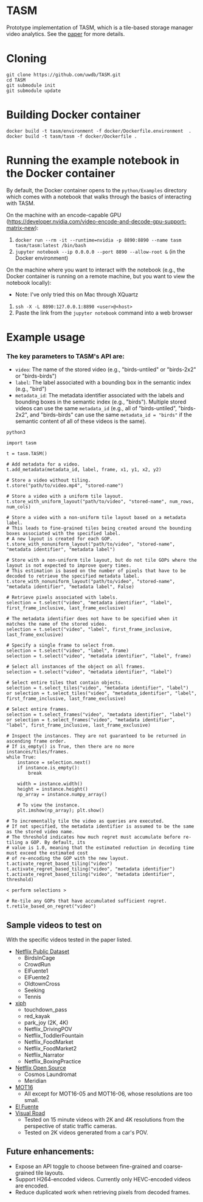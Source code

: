 # TASM

Prototype implementation of TASM, which is a tile-based storage manager video analytics. See the [paper](https://arxiv.org/abs/2006.02958) for more details.

# Cloning
`git clone https://github.com/uwdb/TASM.git`  
`cd TASM`  
`git submodule init`  
`git submodule update`  

# Building Docker container
`docker build -t tasm/environment -f docker/Dockerfile.environment  .`  
`docker build -t tasm/tasm -f docker/Dockerfile .`  

# Running the example notebook in the Docker container
By default, the Docker container opens to the `python/Examples` directory which comes with a notebook that walks through
the basics of interacting with TASM. 

On the machine with an encode-capable GPU (https://developer.nvidia.com/video-encode-and-decode-gpu-support-matrix-new):   
1. `docker run --rm -it --runtime=nvidia -p 8890:8890 --name tasm tasm/tasm:latest /bin/bash`  
2. `jupyter notebook --ip 0.0.0.0 --port 8890 --allow-root &` (in the Docker environment)
 
On the machine where you want to interact with the notebook
(e.g., the Docker container is running on a remote machine, but you want to view the notebook locally):  
- Note: I've only tried this on Mac through XQuartz  
1. `ssh -X -L 8890:127.0.0.1:8890 <user>@<host>`
2. Paste the link from the `jupyter notebook` command into a web browser

# Example usage

### The key parameters to TASM's API are:
- `video`: The name of the stored video (e.g., "birds-untiled" or "birds-2x2" or "birds-birds")
- `label`: The label associated with a bounding box in the semantic index (e.g., "bird")
- `metadata_id`: The metadata identifier associated with the labels and bounding boxes in the semantic index (e.g., "birds"). Multiple stored videos can use the same `metadata_id` (e.g., all of "birds-untiled", "birds-2x2", and "birds-birds" can use the same `metadata_id = "birds"` if the semantic content of all of these videos is the same).

`python3`  

```
import tasm

t = tasm.TASM()

# Add metadata for a video.
t.add_metadata(metadata_id, label, frame, x1, y1, x2, y2)

# Store a video without tiling.
t.store("path/to/video.mp4", "stored-name")

# Store a video with a uniform tile layout.
t.store_with_uniform_layout("path/to/video", "stored-name", num_rows, num_cols)

# Store a video with a non-uniform tile layout based on a metadata label.
# This leads to fine-grained tiles being created around the bounding boxes associated with the specified label.
# A new layout is created for each GOP. 
t.store_with_nonuniform_layout("path/to/video", "stored-name", "metadata identifier", "metadata label")

# Store with a non-uniform tile layout, but do not tile GOPs where the layout is not expected to improve query times.
# This estimation is based on the number of pixels that have to be decoded to retrieve the specified metadata label.
t.store_with_nonuniform_layout("path/to/video", "stored-name", "metadata identifier", "metadata label", False)

# Retrieve pixels associated with labels.
selection = t.select("video", "metadata identifier", "label", first_frame_inclusive, last_frame_exclusive)

# The metadata identifier does not have to be specified when it matches the name of the stored video.
selection = t.select("video", "label", first_frame_inclusive, last_frame_exclusive)

# Specify a single frame to select from.
selection = t.select("video", "label", frame)
selection = t.select("video", "metadata identifier", "label", frame)

# Select all instances of the object on all frames.
selection = t.select("video", "metadata identifier", "label")

# Select entire tiles that contain objects.
selection = t.select_tiles("video", "metadata identifier", "label")  
or selection = t.select_tiles("video", "metadata_identifier", "label", first_frame_inclusive, last_frame_exclusive)

# Select entire frames.
selection = t.select_frames("video", "metadata identifier", "label")  
or selection = t.select_frames("video", "metadata identifier", "label", first_frame_inclusive, last_frame_exclusive)

# Inspect the instances. They are not guaranteed to be returned in ascending frame order.
# If is_empty() is True, then there are no more instances/tiles/frames.
while True:
    instance = selection.next()
    if instance.is_empty():
        break

    width = instance.width()
    height = instance.height()
    np_array = instance.numpy_array()

    # To view the instance.
    plt.imshow(np_array); plt.show()

# To incrementally tile the video as queries are executed.
# If not specified, the metadata identifier is assumed to be the same as the stored video name.
# The threshold indicates how much regret must accumulate before re-tiling a GOP. By default, its
# value is 1.0, meaning that the estimated reduction in decoding time must exceed the estimated cost
# of re-encoding the GOP with the new layout.
t.activate_regret_based_tiling("video")
t.activate_regret_based_tiling("video", "metadata identifier")
t.activate_regret_based_tiling("video", "metadata identifier", threshold)
    
< perform selections >

# Re-tile any GOPs that have accumulated sufficient regret.
t.retile_based_on_regret("video")

```

## Sample videos to test on
With the specific videos tested in the paper listed.
- [Netflix Public Dataset](https://github.com/Netflix/vmaf/blob/master/resource/doc/datasets.md)
    - BirdsInCage
    - CrowdRun
    - ElFuente1
    - ElFuente2
    - OldtownCross
    - Seeking
    - Tennis
- [xiph](https://media.xiph.org/video/derf/)
    - touchdown_pass
    - red_kayak
    - park_joy (2K, 4K)
    - Netflix_DrivingPOV
    - Netflix_ToddlerFountain
    - Netflix_FoodMarket
    - Netflix_FoodMarket2
    - Netflix_Narrator
    - Netflix_BoxingPractice
- [Netflix Open Source](http://download.opencontent.netflix.com/?prefix=TechblogAssets/)
    - Cosmos Laundromat
    - Meridian
- [MOT16](https://motchallenge.net/data/MOT16/)
    - All except for MOT16-05 and MOT16-06, whose resolutions are too small.
- [El Fuente](https://www.cdvl.org/documents/ElFuente_summary.pdf)
- [Visual Road](https://db.cs.washington.edu/projects/visualroad/)
    - Tested on 15 minute videos with 2K and 4K resolutions from the perspective of static traffic cameras.
    - Tested on 2K videos generated from a car's POV.


## Future enhancements:
- Expose an API toggle to choose between fine-grained and coarse-grained tile layouts.
- Support H264-encoded videos. Currently only HEVC-encoded videos are encoded.
- Reduce duplicated work when retrieving pixels from decoded frames.
